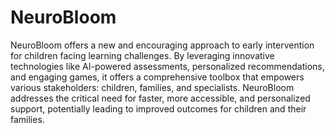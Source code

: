 # NeuroBloom

NeuroBloom offers a new and encouraging approach to early intervention for children facing learning challenges. By leveraging innovative technologies like AI-powered assessments, personalized recommendations, and engaging games, it offers a comprehensive toolbox that empowers various stakeholders: children, families, and specialists. NeuroBloom addresses the critical need for faster, more accessible, and personalized support, potentially leading to improved outcomes for children and their families.
